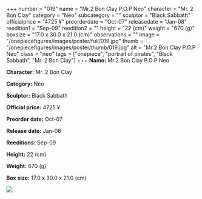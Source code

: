 +++
number = "019"
name = "Mr.2 Bon Clay P.O.P Neo"
character = "Mr. 2 Bon Clay"
category = "Neo"
subcategory = ""
sculptor = "Black Sabbath"
officialprice = "4725 ¥"
preorderdate = "Oct-07"
releasedate = "Jan-08"
reedition1 = "Sep-09"
reedition2 = ""
height = "22 (cm)"
weight = "670 (g)"
boxsize = "17.0 x 30.0 x 21.0 (cm)"
observations = ""
image = "/onepiecefigures/images/poster/full/019.jpg"
thumb = "/onepiecefigures/images/poster/thumb/019.jpg"
alt = "Mr.2 Bon Clay P.O.P Neo"
class = "neo"
tags = ["onepiece", "portrait of pirates", "Black Sabbath", "Mr. 2 Bon Clay"]
+++
**Name:** Mr.2 Bon Clay P.O.P Neo

**Character:** Mr. 2 Bon Clay

**Category:** Neo 

**Sculptor:** Black Sabbath

**Official price:** 4725 ¥

**Preorder date:** Oct-07

**Release date:** Jan-08

**Reeditions:** Sep-09

**Height:** 22 (cm)

**Weight:** 670 (g)

**Box size:** 17.0 x 30.0 x 21.0 (cm)

<img src="/onepiecefigures/images/poster/thumb/019.jpg">